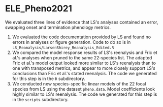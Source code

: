 # ELE_Pheno2021

We evaluated three lines of evidence that LS's analyses contained an error, swapping onset and termination phenology metrics.

1) We evaluated the code documentation provided by LS and found no errors in analyses or figure generation. Code to do so is in `LS_Reanalysis/LarsenShirey_Reanalysis_Edited.R`
2) We compared the model response results of LS's reenalysis and Fric et al.'s analyses when pruned to the same 22-species list. The adapted Fric et al.'s model output looked more similar to LS's reenalysis than to one with transposed metrics, and appear to more closely support LS's conclusions than Fric et al.'s stated reenalysis. The code we generated for this step is in the `R` subdirectory.
3) We conducted new species-specific linear models of the 22 focal species from LS using the dataset `pheno.data`. Model coefficients look highly similar to LS's reenalysis. The code we generated for this step is in the `scripts` subdirectory.
